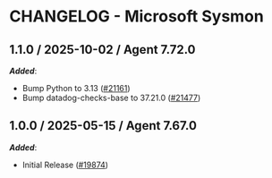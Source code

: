 # CHANGELOG - Microsoft Sysmon

<!-- towncrier release notes start -->

## 1.1.0 / 2025-10-02 / Agent 7.72.0

***Added***:

* Bump Python to 3.13 ([#21161](https://github.com/DataDog/integrations-core/pull/21161))
* Bump datadog-checks-base to 37.21.0 ([#21477](https://github.com/DataDog/integrations-core/pull/21477))

## 1.0.0 / 2025-05-15 / Agent 7.67.0

***Added***:

* Initial Release ([#19874](https://github.com/DataDog/integrations-core/pull/19874))
